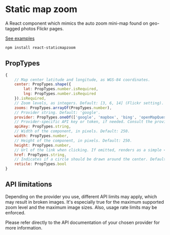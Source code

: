 Static map zoom
===

A React component which mimics the auto zoom mini-map found on geo-tagged photos Flickr pages.

[See examples](http://bbecquet.github.io/react-staticMapZoom/example-es5)

```bash
npm install react-staticmapzoom
```

## PropTypes

```javascript
{
    // Map center latitude and longitude, as WGS-84 coordinates.
    center: PropTypes.shape({
        lat: PropTypes.number.isRequired,
        lng: PropTypes.number.isRequired
    }).isRequired,
    // Zoom levels, as integers. Default: [3, 6, 14] (Flickr setting).
    zooms: PropTypes.arrayOf(PropTypes.number),
    // Provider string. Default: 'google'.
    provider: PropTypes.oneOf(['google', 'mapbox', 'bing', 'openMapQuest', 'yandex']),
    // Provider-specific API key or token, if needed. Consult the provider's doc.
    apiKey: PropTypes.string,
    // Width of the component, in pixels. Default: 250.
    width: PropTypes.number,
    // Height of the component, in pixels. Default: 250.
    height: PropTypes.number,
    // Url of the link when clicking. If omitted, renders as a simple <div>. Default: none.
    href: PropTypes.string,
    // Indicates if a circle should be drawn around the center. Default: false.
    reticle: PropTypes.bool
}
```

## API limitations

Depending on the provider you use, different API limits may apply, which may result in broken images. It's especially true for the maximum supported zoom level and the maximum image sizes. Also, usage rate limits may be enforced.

Please refer directly to the API documentation of your chosen provider for more information.
